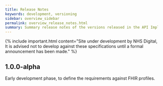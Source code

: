 ```yaml
---
title: Release Notes
keywords: development, versioning
sidebar: overview_sidebar
permalink: overview_release_notes.html
summary: Summary release notes of the versions released in the API Implementation Guide
---
```


{% include important.html content="Site under development by NHS Digital, It is advised not to develop against these specifications until a formal announcement has been made." %}

## 1.0.0-alpha ##

Early development phase, to define the requirements against FHIR profiles.